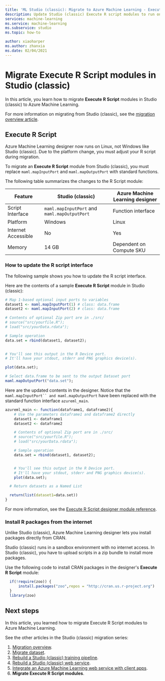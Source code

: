```yaml
---
title: 'ML Studio (classic): Migrate to Azure Machine Learning - Execute R Script'
description: Update Studio (classic) Execute R script modules to run on Azure Machine Learning.
services: machine-learning
ms.service: machine-learning
ms.subservice: studio
ms.topic: how-to

author: xiaoharper
ms.author: zhanxia
ms.date: 02/04/2021
---
```



# Migrate Execute R Script modules in Studio (classic)

In this article, you learn how to migrate **Execute R Script** modules in Studio (classic) to Azure Machine Learning.

For more information on migrating from Studio (classic), see the [migration overview article](migrate-overview.md).

## Execute R Script

Azure Machine Learning designer now runs on Linux, not Windows like Studio (classic). Due to the platform change, you must adjust your R script during migration.

To migrate an **Execute R Script** module from Studio (classic), you must replace `maml.mapInputPort` and `maml.mapOutputPort` with standard functions.

The following table summarizes the changes to the R Script module:

|Feature|Studio (classic)|Azure Machine Learning designer|
|---|---|---|
|Script Interface|`maml.mapInputPort` and `maml.mapOutputPort`|Function interface|
|Platform|Windows|Linux|
|Internet Accessible |No|Yes|
|Memory|14 GB|Dependent on Compute SKU|

### How to update the R script interface

The following sample shows you how to update the R script interface.

Here are the contents of a sample **Execute R Script** module in Studio (classic):
```r
# Map 1-based optional input ports to variables 
dataset1 <- maml.mapInputPort(1) # class: data.frame 
dataset2 <- maml.mapInputPort(2) # class: data.frame 

# Contents of optional Zip port are in ./src/ 
# source("src/yourfile.R"); 
# load("src/yourData.rdata"); 

# Sample operation 
data.set = rbind(dataset1, dataset2); 

 
# You'll see this output in the R Device port. 
# It'll have your stdout, stderr and PNG graphics device(s). 

plot(data.set); 

# Select data.frame to be sent to the output Dataset port 
maml.mapOutputPort("data.set"); 
```

Here are the updated contents in the designer. Notice that the `maml.mapInputPort`` and maml.mapOutputPort` have been replaced with the standard function interface `azureml_main`. 
```r
azureml_main <- function(dataframe1, dataframe2){ 
    # Use the parameters dataframe1 and dataframe2 directly 
    dataset1 <- dataframe1 
    dataset2 <- dataframe2 

    # Contents of optional Zip port are in ./src/ 
    # source("src/yourfile.R"); 
    # load("src/yourData.rdata"); 

    # Sample operation 
    data.set = rbind(dataset1, dataset2); 


    # You'll see this output in the R Device port. 
    # It'll have your stdout, stderr and PNG graphics device(s). 
    plot(data.set); 

  # Return datasets as a Named List 

  return(list(dataset1=data.set)) 
} 
```
For more information, see the [Execute R Script designer module reference](../algorithm-module-reference/execute-r-script.md).

### Install R packages from the internet

Unlike Studio (classic), Azure Machine Learning designer lets you install packages directly from CRAN.

Studio (classic) runs in a sandbox environment with no internet access. In Studio (classic), you have to upload scripts in a zip bundle to install more packages. 

Use the following code to install CRAN packages in the designer's **Execute R Script** module:
```r
  if(!require(zoo)) { 
      install.packages("zoo",repos = "http://cran.us.r-project.org") 
  } 
  library(zoo) 
```

## Next steps

In this article, you learned how to migrate Execute R Script modules to Azure Machine Learning.


See the other articles in the Studio (classic) migration series:

1. [Migration overview](migrate-overview.md).
1. [Migrate dataset](migrate-register-dataset.md).
1. [Rebuild a Studio (classic) training pipeline](migrate-rebuild-experiment.md).
1. [Rebuild a Studio (classic) web service](migrate-rebuild-web-service.md).
1. [Integrate an Azure Machine Learning web service with client apps](migrate-rebuild-integrate-with-client-app.md).
1. **Migrate Execute R Script modules**.